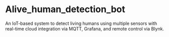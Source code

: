 # Alive_human_detection_bot
An IoT-based system to detect living humans using multiple sensors with real-time cloud integration via MQTT, Grafana, and remote control via Blynk.
